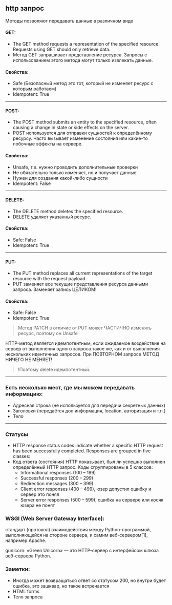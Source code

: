 ## http запрос 


Методы позволяют передавать данные в различном виде

#### GET:
* The GET method requests a representation of the specified resource. 
Requests using GET should only retrieve data.
* Метод GET запрашивает представление ресурса. 
Запросы с использованием этого метода могут только извлекать данные.
#### Свойства:
- Safe (Безопасный метод это тот, который не изменяет ресурс с которым работаем)
- Idempotent: True
***

#### POST:
* The POST method submits an entity to the specified resource, 
often causing a change in state or side effects on the server.
* POST используется для отправки сущностей к определённому ресурсу. 
Часто вызывает изменение состояния или какие-то побочные эффекты на сервере.
#### Свойства:
- Unsafe, т.е. нужно проводить дополнительные проверки
- Не обязательно только изменяет, но и получает данные
- Нужен для создания какой-либо сущности
- Idempotent: False
***

#### DELETE:
* The DELETE method deletes the specified resource.
* DELETE удаляет указанный ресурс.
#### Свойства:
- Safe: False
- Idempotent: True
***

#### PUT:
* The PUT method replaces all current representations of the target resource 
with the request payload.
* PUT заменяет все текущие представления ресурса данными запроса.
Заменяет запись ЦЕЛИКОМ!
#### Свойства:
- Safe: False
- Idempotent: True
> Метод PATCH в отличие от PUT может ЧАСТИЧНО изменять ресурс, поэтому
он Unsafe 


HTTP-метод является идемпотентным, 
если ожидаемое воздействие на сервер от выполнения одного запроса такое же, 
как и от выполнения нескольких идентичных запросов.
При ПОВТОРНОМ запросе МЕТОД НИЧЕГО НЕ МЕНЯЕТ!
>!Поэтому delete идемпотентный.
***

### Есть несколько мест, где мы можем передавать информацию:
- Адресная строка (не используется для передачи секретных данных)
- Заголовки (передаётся доп информация, location, авторизация и т.п.)
- Тело
***

### Статусы
- HTTP response status codes indicate whether a specific HTTP request has been successfully completed. 
Responses are grouped in five classes:
- Код ответа (состояния) HTTP показывает, был ли успешно выполнен определённый HTTP запрос. 
Коды сгруппированы в 5 классов:
  * Informational responses (100 – 199)
  * Successful responses (200 – 299)
  * Redirection messages (300 – 399)
  * Client error responses (400 – 499), юзер допустил ошибку и сервер это понял
  * Server error responses (500 – 599), ошибка на сервере или косяк юзера не понят

### WSGI (Web Server Gateway Interface):
стандарт (протокол) взаимодействия между Python-программой, выполняющейся на стороне сервера, 
и самим веб-сервером[1], например Apache.

gunicorn:
«Green Unicorn» — это HTTP-сервер с интерфейсом шлюза веб-сервера Python. 

### Заметки:
- Иногда может возвращаться ответ со статусом 200, но внутри
будет ошибка, это зашквар, но такое встречается
- HTML forms
- Тело запроса
